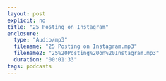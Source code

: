 ```yaml
---
layout: post
explicit: no
title: "25 Posting on Instagram"
enclosure:
  type: "Audio/mp3"
  filename: "25 Posting on Instagram.mp3"
  filename2: "25%20Posting%20on%20Instagram.mp3"
  duration: "00:01:33"
tags: podcasts
---
```


